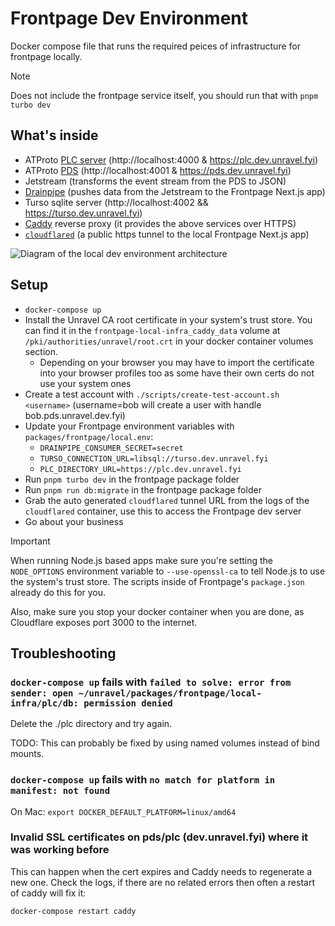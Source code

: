 # Frontpage Dev Environment

Docker compose file that runs the required peices of infrastructure for frontpage locally.

> [!NOTE]
> Does not include the frontpage service itself, you should run that with `pnpm turbo dev`

## What's inside

- ATProto [PLC server](https://github.com/did-method-plc/did-method-plc) (http://localhost:4000 & https://plc.dev.unravel.fyi)
- ATProto [PDS](https://github.com/bluesky-social/pds) (http://localhost:4001 & https://pds.dev.unravel.fyi)
- Jetstream (transforms the event stream from the PDS to JSON)
- [Drainpipe](../../../packages-rs/drainpipe/README.md) (pushes data from the Jetstream to the Frontpage Next.js app)
- Turso sqlite server (http://localhost:4002 && https://turso.dev.unravel.fyi)
- [Caddy](https://caddyserver.com/) reverse proxy (it provides the above services over HTTPS)
- [`cloudflared`](https://developers.cloudflare.com/cloudflare-one/connections/connect-networks/do-more-with-tunnels/trycloudflare/) (a public https tunnel to the local Frontpage Next.js app)

![Diagram of the local dev environment architecture](https://github.com/user-attachments/assets/720afae8-c9e8-4648-b22d-ae47daccb599)

## Setup

- `docker-compose up`
- Install the Unravel CA root certificate in your system's trust store. You can find it in the `frontpage-local-infra_caddy_data` volume at `/pki/authorities/unravel/root.crt` in your docker container volumes section.
  - Depending on your browser you may have to import the certificate into your browser profiles too as some have their own certs do not use your system ones
- Create a test account with `./scripts/create-test-account.sh <username>` (username=bob will create a user with handle bob.pds.unravel.dev.fyi)
- Update your Frontpage environment variables with `packages/frontpage/local.env`:
  - `DRAINPIPE_CONSUMER_SECRET=secret`
  - `TURSO_CONNECTION_URL=libsql://turso.dev.unravel.fyi`
  - `PLC_DIRECTORY_URL=https://plc.dev.unravel.fyi`
- Run `pnpm turbo dev` in the frontpage package folder
- Run `pnpm run db:migrate` in the frontpage package folder
- Grab the auto generated `cloudflared` tunnel URL from the logs of the `cloudflared` container, use this to access the Frontpage dev server
- Go about your business

> [!IMPORTANT]
> When running Node.js based apps make sure you're setting the `NODE_OPTIONS` environment variable to `--use-openssl-ca` to tell Node.js to use the system's trust store. The scripts inside of Frontpage's `package.json` already do this for you.
>
> Also, make sure you stop your docker container when you are done, as Cloudflare exposes port 3000 to the internet.

## Troubleshooting

### `docker-compose up` fails with `failed to solve: error from sender: open ~/unravel/packages/frontpage/local-infra/plc/db: permission denied`

Delete the ./plc directory and try again.

TODO: This can probably be fixed by using named volumes instead of bind mounts.

### `docker-compose up` fails with `no match for platform in manifest: not found`

On Mac: `export DOCKER_DEFAULT_PLATFORM=linux/amd64`

### Invalid SSL certificates on pds/plc (dev.unravel.fyi) where it was working before

This can happen when the cert expires and Caddy needs to regenerate a new one. Check the logs, if there are no related errors then often a restart of caddy will fix it:

```
docker-compose restart caddy
```
